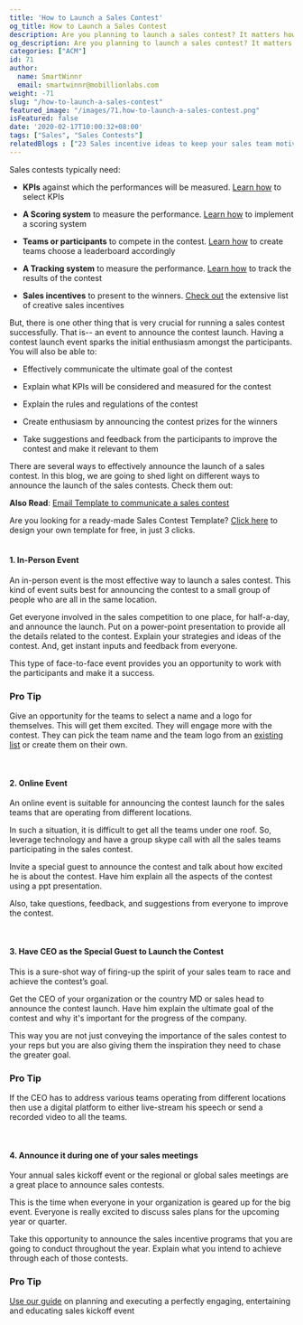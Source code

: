 ```yaml
---
title: 'How to Launch a Sales Contest'
og_title: How to Launch a Sales Contest
description: Are you planning to launch a sales contest? It matters how you launch it as it’s going to set the stage for the contests. 3 ideas for launching sales contests that will keep the motivation high.
og_description: Are you planning to launch a sales contest? It matters how you launch it as it’s going to set the stage for the contests. 3 ideas for launching sales contests that will keep the motivation high.
categories: ["ACM"]
id: 71
author:
  name: SmartWinnr
  email: smartwinnr@mobillionlabs.com
weight: -71
slug: "/how-to-launch-a-sales-contest"
featured_image: "/images/71.how-to-launch-a-sales-contest.png"
isFeatured: false
date: '2020-02-17T10:00:32+08:00'
tags: ["Sales", "Sales Contests"]
relatedBlogs : ["23 Sales incentive ideas to keep your sales team motivated", "Sales Contest Communication Template", "5 Steps to Create Scorecards which Evaluates your Sales Team’s Performance", "25 Creative Sales Team Names", "Top 20 Sales contest names"]
---
```


Sales contests typically need:

* **KPIs** against which the performances will be measured. <a href="https://www.smartwinnr.com/post/kpi-gamification-how-to-select-kpis/" target="_blank">Learn how</a> to select KPIs

* **A Scoring system** to measure the performance. <a href="https://www.smartwinnr.com/post/design-sales-contest-for--new-product-launch/#step-3-choose-a-scoring-mechanism" target="_blank">Learn how</a> to implement a scoring system

* **Teams or participants** to compete in the contest. <a href="https://www.smartwinnr.com/post/design-sales-contest-for--new-product-launch/#step-5-create-teams-and-choose-a-leaderboard" target="_blank">Learn how</a> to create teams choose a leaderboard accordingly

* **A Tracking system** to measure the performance. <a href="https://www.smartwinnr.com/post/5-steps-to-create-scorecards-which-evaluates-your-sales-team-s-performance/#5-track-and-review" target="_blank">Learn how</a> to track the results of the contest

* **Sales incentives** to present to the winners. <a href="https://www.smartwinnr.com/post/sales-incentive-ideas-to-keep-your-sales-team-motivated/" target="_blank">Check out</a> the extensive list of creative sales incentives

But, there is one other thing that is very crucial for running a sales contest successfully. That is-- an event to announce the contest launch. Having a contest launch event sparks the initial enthusiasm amongst the participants. You will also be able to:

* Effectively communicate the ultimate goal of the contest

* Explain what KPIs will be considered and measured for the contest

* Explain the rules and regulations of the contest

* Create enthusiasm by announcing the contest prizes for the winners

* Take suggestions and feedback from the participants to improve the contest and make it relevant to them

There are several ways to effectively announce the launch of a sales contest. In this blog, we are going to shed light on different ways to announce the launch of the sales contests. Check them out:

**Also Read**: <a href="https://www.smartwinnr.com/post/sales-contest-communication-template/" target="_blank">Email Template to communicate a sales contest</a>

<div class="ml_pro_tip ml-margin-top20 ml-margin-bottom20">
  Are you looking for a ready-made <span class="ml_text_bold">Sales Contest Template?</span> <a href="https://tools.smartwinnr.com/#/contest-theme-generator" target="_blank" class="ml_custom_link">Click here</a> to design your own template for free, in just 3 clicks.
</div>

<br>

#### **1. In-Person Event**

An in-person event is the most effective way to launch a sales contest. This kind of event suits best for announcing the contest to a small group of people who are all in the same location. 

Get everyone involved in the sales competition to one place, for half-a-day, and announce the launch. Put on a power-point presentation to provide all the details related to the contest. Explain your strategies and ideas of the contest. And, get instant inputs and feedback from everyone. 

This type of face-to-face event provides you an opportunity to work with the participants and make it a success.

<div class="ml_pro_tip">
  <h3>Pro Tip</h3>
  <p>Give an opportunity for the teams to select a name and a logo for themselves. This will get them excited. They will engage more with the contest. They can pick the team name and the team logo from an <a class="padding0" href="https://www.smartwinnr.com/post/25-creative-sales-team-names/" target="_blank">existing list</a> or create them on their own.</p>
</div>

<br>

#### **2. Online Event**

An online event is suitable for announcing the contest launch for the sales teams that are operating from different locations. 

In such a situation, it is difficult to get all the teams under one roof. So, leverage technology and have a group skype call with all the sales teams participating in the sales contest. 

Invite a special guest to announce the contest and talk about how excited he is about the contest. Have him explain all the aspects of the contest using a ppt presentation. 

Also, take questions, feedback, and suggestions from everyone to improve the contest.

<br>

#### **3. Have CEO as the Special Guest to Launch the Contest**

This is a sure-shot way of firing-up the spirit of your sales team to race and achieve the contest’s goal. 

Get the CEO of your organization or the country MD or sales head to announce the contest launch. Have him explain the ultimate goal of the contest and why it's important for the progress of the company. 

This way you are not just conveying the importance of the sales contest to your reps but you are also giving them the inspiration they need to chase the greater goal. 

<div class="ml_pro_tip">
  <h3>Pro Tip</h3>
  <p>If the CEO has to address various teams operating from different locations then use a digital platform to either live-stream his speech or send a recorded video to all the teams.</p>
</div>

<br>

#### **4. Announce it during one of your sales meetings**

Your annual sales kickoff event or the regional or global sales meetings are a great place to announce sales contests. 

This is the time when everyone in your organization is geared up for the big event. Everyone is really excited to discuss sales plans for the upcoming year or quarter. 

Take this opportunity to announce the sales incentive programs that you are going to conduct throughout the year. Explain what you intend to achieve through each of those contests.

<div class="ml_pro_tip">
  <h3>Pro Tip</h3>
  <p><a class="padding0" href="https://www.smartwinnr.com/post/guide-to-plan-and-execute-a-perfect-sales-kickoff-event/" target="_blank">Use our guide</a> on planning and executing a perfectly engaging, entertaining and educating sales kickoff event</p>
</div>